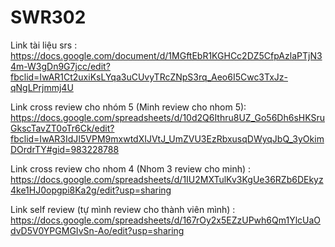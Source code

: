 # SWR302
Link tài liệu srs : https://docs.google.com/document/d/1MGftEbR1KGHCc2DZ5CfpAzlaPTjN34m-W3gDn9G7jcc/edit?fbclid=IwAR1Ct2uxiKsLYqa3uCUvyTRcZNpS3rq_Aeo6I5Cwc3TxJz-qNgLPrjmmj4U

Link cross review cho nhóm 5 (Minh review cho nhom 5): https://docs.google.com/spreadsheets/d/10d2Q6Ithru8UZ_Go56Dh6sHKSruGkscTavZT0oTr6Ck/edit?fbclid=IwAR3IdJI5VPM9mxwtdXIJVtJ_UmZVU3EzRbxusqDWyqJbQ_3yOkimDOrdrTY#gid=983228788

Link cross review cho nhom 4 (Nhom 3 review cho minh) : https://docs.google.com/spreadsheets/d/1IU2MXTulKv3KgUe36RZb6DEkyz4ke1HJ0opgpi8Ka2g/edit?usp=sharing

Link self review (tự mình review cho thành viên mình) : https://docs.google.com/spreadsheets/d/167rOy2x5EZzUPwh6Qm1YlcUaOdvD5V0YPGMGIvSn-Ao/edit?usp=sharing
